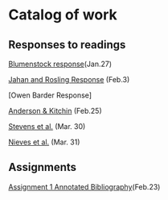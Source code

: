 # Catalog of work

## Responses to readings

[Blumenstock response](https://fpate.github.io/workshop3/bluemenstock)(Jan.27)

[Jahan and Rosling Response](https://github.com/fpate/workshop3/blob/master/Podcast_jahan.md) (Feb.3)

[Owen Barder Response]

[Anderson & Kitchin](https://fpate.github.io/workshop3/Anderson&Kitchin) (Feb.25)

[Stevens et al.](https://github.com/fpate/workshop3/blob/master/Stevens.md) (Mar. 30)

[Nieves et al.](https://github.com/fpate/workshop3/blob/master/Nieves.md) (Mar. 31)

## Assignments

[Assignment 1 Annotated Bibliography](https://github.com/fpate/workshop3/blob/master/Assignment1.md)(Feb.23)
